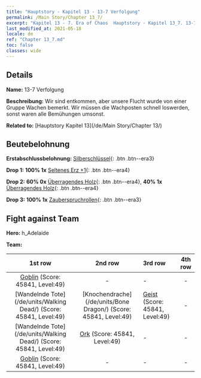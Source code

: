 ```yaml
---
title: "Hauptstory - Kapitel 13 - 13-7 Verfolgung"
permalink: /Main Story/Chapter 13_7/
excerpt: "Kapitel 13 - 7. Era of Chaos  Hauptstory - Kapitel 13_7. 13-7 Verfolgung"
last_modified_at: 2021-05-18
locale: de
ref: "Chapter 13_7.md"
toc: false
classes: wide
---
```


## Details

 **Name:** 13-7 Verfolgung

 **Beschreibung:** Wir sind entkommen, aber unsere Flucht wurde von einer Gruppe Wachen bemerkt. Wir müssen die Wachposten schnell loswerden, sonst waren alle Bemühungen umsonst.

 **Related to:** [Hauptstory Kapitel 13](/de/Main Story/Chapter 13/)

## Beutebelohnung

 **Erstabschlussbelohnung:** [Silberschlüssel](/ItemsDE/con_693/){: .btn .btn--era3}

 **Drop 1:** **100% 1x** [Seltenes Erz +1](/ItemsDE/mat_40/){: .btn .btn--era4}

 **Drop 2:** **60% 0x** [Überragendes Holz](/ItemsDE/mat_34/){: .btn .btn--era4}, **40% 1x** [Überragendes Holz](/ItemsDE/mat_34/){: .btn .btn--era4}

 **Drop 3:** **100% 1x** [Zauberspruchrollen](/ItemsDE/con_694/){: .btn .btn--era3}


## Fight against Team
 **Hero:** h_Adelaide

 **Team:**


  | 1st row | 2nd row | 3rd row | 4th row |
  |:----:|:----:|:----|:----:|
  | [Goblin](/de/units/Goblin/) (Score: 45841, Level:49)  | - | - | - |
  | [Wandelnde Tote](/de/units/Walking Dead/) (Score: 45841, Level:49)  | [Knochendrache](/de/units/Bone Dragon/) (Score: 45841, Level:49)  | [Geist](/de/units/Wight/) (Score: 45841, Level:49)  | - |
  | [Wandelnde Tote](/de/units/Walking Dead/) (Score: 45841, Level:49)  | [Ork](/de/units/Orc/) (Score: 45841, Level:49)  | - | - |
  | [Goblin](/de/units/Goblin/) (Score: 45841, Level:49)  | - | - | - |


